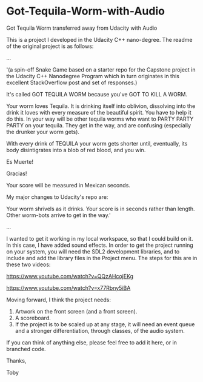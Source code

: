 # Got-Tequila-Worm-with-Audio
Got Tequila Worm transferred away from Udacity with Audio

This is a project I developed in the Udacity C++ nano-degree. 
The readme of the original project is as follows: 

...

'(a spin-off Snake Game based on a starter repo for the Capstone project in the Udacity C++ Nanodegree Program which in turn originates in this excellent StackOverflow post and set of responses.)

It's called GOT TEQUILA WORM because you've GOT TO KILL A WORM.

Your worm loves Tequila. It is drinking itself into oblivion, dissolving into the drink it loves with every measure of the beautiful spirit. You have to help it do this. In your way will be other tequila worms who want to PARTY PARTY PARTY on your tequila. They get in the way, and are confusing (especially the drunker your worm gets).

With every drink of TEQUILA your worm gets shorter until, eventually, its body disintigrates into a blob of red blood, and you win.

Es Muerte!

Gracias!

Your score will be measured in Mexican seconds.

My major changes to Udacity's repo are:

Your worm shrivels as it drinks.
Your score is in seconds rather than length.
Other worm-bots arrive to get in the way.'

...

I wanted to get it working in my local workspace, so that I could build on it. In this case, I have added sound effects. In order to get the project running on your system, you will need the SDL2 development libraries, and to include and add the library files in the Project menu. The steps for this are in these two videos:

https://www.youtube.com/watch?v=QQzAHcojEKg

https://www.youtube.com/watch?v=x77Rbny5iBA

Moving forward, I think the project needs:
1) Artwork on the front screen (and a front screen).
2) A scoreboard.
3) If the project is to be scaled up at any stage, it will need an event queue and a stronger differentiation, through classes, of the audio system.

If you can think of anything else, please feel free to add it here, or in branched code.

Thanks,

Toby
